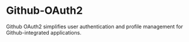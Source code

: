 # Github-OAuth2
Github OAuth2 simplifies user authentication and profile management for Github-integrated applications.
